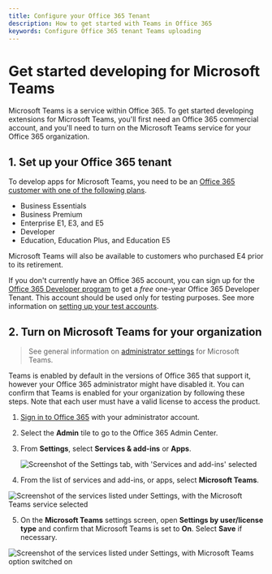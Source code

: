 ```yaml
---
title: Configure your Office 365 Tenant
description: How to get started with Teams in Office 365
keywords: Configure Office 365 tenant Teams uploading
---
```

# Get started developing for Microsoft Teams

Microsoft Teams is a service within Office 365. To get started developing extensions for Microsoft Teams, you'll first need an Office 365 commercial account, and you'll need to turn on the Microsoft Teams service for your Office 365 organization.

## 1. Set up your Office 365 tenant

To develop apps for Microsoft Teams, you need to be an [Office 365 customer with one of the following plans](https://products.office.com/en-us/business/compare-more-office-365-for-business-plans).

* Business Essentials
* Business Premium
* Enterprise E1, E3, and E5
* Developer
* Education, Education Plus, and Education E5

Microsoft Teams will also be available to customers who purchased E4 prior to its retirement.

If you don't currently have an Office 365 account, you can sign up for the [Office 365 Developer program](https://dev.office.com/devprogram) to get a *free* one-year Office 365 Developer Tenant. This account should be used only for testing purposes.  See more information on [setting up your test accounts](https://support.office.com/en-us/article/Add-users-individually-or-in-bulk-to-Office-365-Admin-Help-1970f7d6-03b5-442f-b385-5880b9c256ec?ui=en-US&rs=en-US&ad=US).

## 2. Turn on Microsoft Teams for your organization

>See general information on [administrator settings](https://support.office.com/article/Administrator-settings-for-Microsoft-Teams-3966a3f5-7e0f-4ea9-a402-41888f455ba2) for Microsoft Teams.

Teams is enabled by default in the versions of Office 365 that support it, however your Office 365 administrator might have disabled it. You can confirm that Teams is enabled for your organization by following these steps. Note that each user must have a valid license to access the product.

1. [Sign in to Office 365](https://portal.office.com) with your administrator account.
2. Select the **Admin** tile to go to the Office 365 Admin Center.
3. From **Settings**, select **Services & add-ins** or **Apps**.

    ![Screenshot of the Settings tab, with 'Services and add-ins' selected](~/assets/images/setup_services.png)

4. From the list of services and add-ins, or apps, select **Microsoft Teams**.

![Screenshot of the services listed under Settings, with the Microsoft Teams service selected](~/assets/images/setup_select_teams.png)

5. On the **Microsoft Teams** settings screen, open **Settings by user/license type** and confirm that Microsoft Teams is set to **On**. Select **Save** if necessary.

![Screenshot of the services listed under Settings, with Microsoft Teams option switched on](~/assets/images/setup/enableteamsandapps.png)